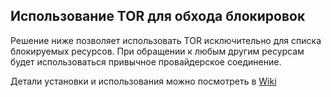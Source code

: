 ## Использование TOR для обхода блокировок
Решение ниже позволяет использовать TOR исключительно для списка блокируемых ресурсов. При обращении к любым другим ресурсам будет использоваться привычное провайдерское соединение.

Детали установки и использования можно посмотреть в [Wiki](https://github.com/blackcofee/rublock-tor/wiki)
